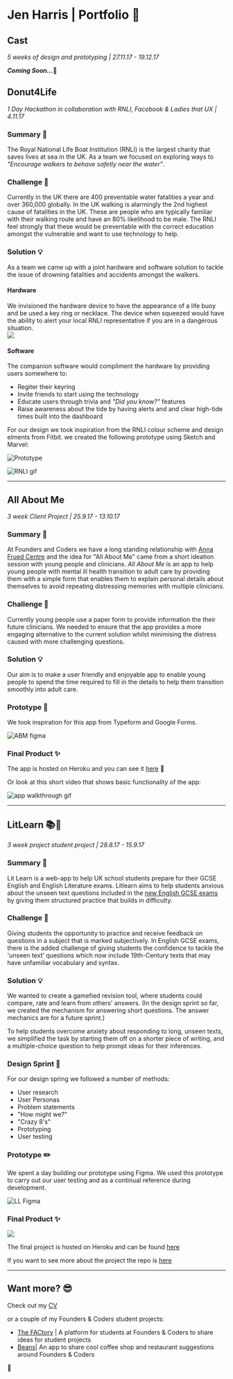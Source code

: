 # Jen Harris | Portfolio :ledger:

## Cast 
_*5 weeks of design and prototyping | 27.11.17 - 19.12.17*_

__*Coming Soon...*__:dancer:

## Donut4Life 
_*1 Day Hackathon in collaboration with RNLI, Facebook & Ladies that UX | 4.11.17*_  

### Summary :page_with_curl: 
The Royal National Life Boat Institution (RNLI) is the largest charity that saves lives at sea in the UK. As a team we focused on exploring ways to _*"Encourage walkers to behave safetly near the water"*_. 

### Challenge :dizzy:
Currently in the UK there are 400 preventable water fatalities a year and over 360,000 globally. 
In the UK walking is alarmingly the 2nd highest cause of fatalities in the UK. These are people who are typically familiar with their walking route and have an 80% likelihood to be male.
The RNLI feel strongly that these would be preventable with the correct education amongst the vulnerable and want to use technology to help.   
  
### Solution :bulb:
As a team we came up with a joint hardware and software solution to tackle the issue of drowning fatalities and accidents amongst the walkers.    
#### Hardware  
We invisioned the hardware device to have the appearance of a life buoy and be used a key ring or necklace. The device when squeezed would have the ability to alert your local RNLI representative if you are in a dangerous situation.  
![](https://files.gitter.im/Jen-Harris/92It/image.png)  

#### Software  
  
The companion software would compliment the hardware by providing users somewhere to:    
* Regiter their keyring
* Invite friends to start using the technology
* Educate users through trivia and _*"Did you know?"*_ features
* Raise awareness about the tide by having alerts and and clear high-tide times built into the dashboard  

For our design we took inspiration from the RNLI colour scheme and design elments from Fitbit. we created the following prototype using Sketch and Marvel:  
  
![Prototype](https://files.gitter.im/Jen-Harris/hNUB/image.png)  
  
![RNLI gif](http://g.recordit.co/2OC7gfGSSC.gif)  
  
  --- 
    

## All About Me
_*3 week Client Project | 25.9.17 - 13.10.17*_

### Summary :page_with_curl: 
At Founders and Coders we have a long standing relationship with [Anna Frued Centre](http://www.annafreud.org/) and the idea for "All About Me" came from a short ideation session with young people and clinicians. 
_*All About Me*_ is an app to help young people with mental ill health transition to adult care by providing them with a simple form that enables them to explain personal details about themselves to avoid repeating distressing memories with multiple clinicians. 

### Challenge :dizzy:
Currently young people use a paper form to provide information the their future clinicians. We needed to ensure that the app provides a more engaging alternative to the current solution whilst minimising the distress caused with more challenging questions.

### Solution :bulb:
Our aim is to make a user friendly and enjoyable app to enable young people to spend the time required to fill in the details to help them transition smoothly into adult care. 

### Prototype :pencil:
We took inspiration for this app from Typeform and Google Forms. 
  
![ABM figma](https://files.gitter.im/Jen-Harris/NYNq/image.png)

### Final Product :sparkles:
The app is hosted on Heroku and you can see it [here](https://allaboutme-annafreud.herokuapp.com/) :eyes: 

Or look at this short video that shows basic functionality of the app:  

![app walkthrough gif](https://i.imgur.com/Ibg2ykx.gif)  
  
---
  


## LitLearn :books::iphone:
_*3 week project student project | 28.8.17 - 15.9.17*_
### Summary :page_with_curl: 
Lit Learn is a web-app to help UK school students prepare for their GCSE English and English Literature exams. Litlearn aims to help students anxious about the unseen text questions included in the [new English GCSE exams](http://www.telegraph.co.uk/education/2017/07/18/students-find-new-english-gcse-torturous-may-deterred-continuing/) by giving them structured practice that builds in difficulty.

### Challenge :dizzy:
Giving students the opportunity to practice and receive feedback on questions in a subject that is marked subjectively. 
In English GCSE exams, there is the added challenge of giving students the confidence to tackle the 'unseen text' questions which now include 19th-Century texts that may have unfamiliar vocabulary and syntax.

### Solution :bulb:
We wanted to create a gamefied revision tool, where students could compare, rate and learn from others' answers. (In the design sprint so far, we created the mechanism for answering short questions. The answer mechanics are for a future sprint.)

To help students overcome anxiety about responding to long, unseen texts, we simplified the task by starting them off on a shorter piece of writing, and a multiple-choice question to help prompt ideas for their inferences.

### Design Sprint :art:
For our design spring we followed a number of methods:
* User research
* User Personas 
* Problem statements 
* "How might we?"
* "Crazy 8's"
* Prototyping
* User testing 

### Prototype :pencil2:
We spent a day building our prototype using Figma. We used this prototype to carry out our user testing and as a continual reference during development.  

![LL Figma](https://files.gitter.im/Jen-Harris/rEsH/image.png)


### Final Product :sparkles:
![](https://user-images.githubusercontent.com/23265724/30490820-0ce20514-9a33-11e7-9a7f-20294d230708.gif)

The final project is hosted on Heroku and can be found [here](https://litlearn.herokuapp.com/)

If you want to see more about the project the repo is [here](https://github.com/Jen-Harris/litlearn)  
  
  ---
    

## Want more? :sunglasses:
Check out my [CV](https://github.com/Jen-Harris/cv)

or a couple of my Founders & Coders student projects:
* [The FACtory](https://github.com/Jen-Harris/the-FACtory) | A platform for students at Founders & Coders to share ideas for student projects
* [Beans](https://github.com/Jen-Harris/week6-kidneybeans)| An app to share cool coffee shop and restaurant suggestions around Founders & Coders

:wave:
